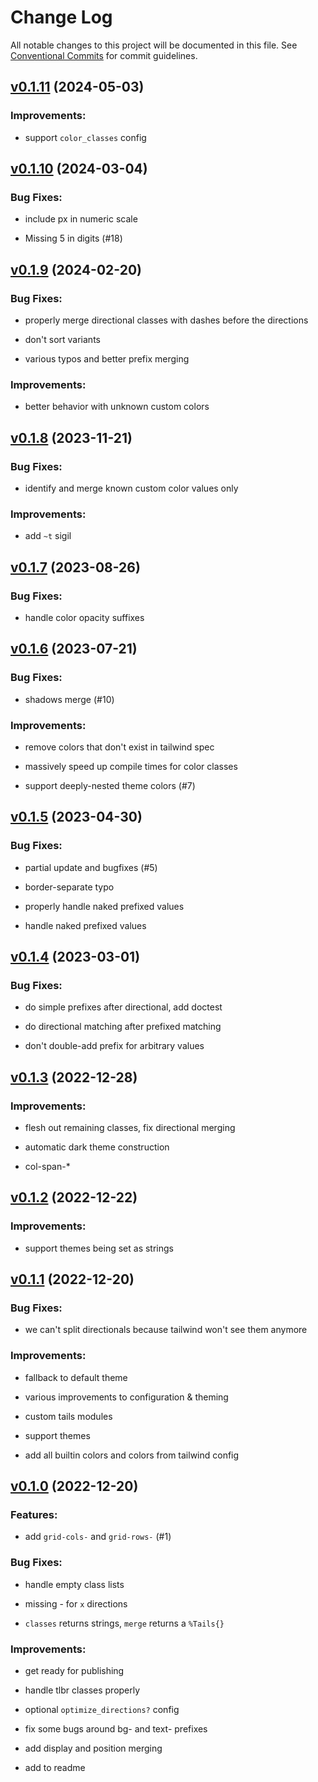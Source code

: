 # Change Log

All notable changes to this project will be documented in this file.
See [Conventional Commits](Https://conventionalcommits.org) for commit guidelines.

<!-- changelog -->

## [v0.1.11](https://github.com/zachdaniel/tails/compare/v0.1.10...v0.1.11) (2024-05-03)




### Improvements:

* support `color_classes` config

## [v0.1.10](https://github.com/zachdaniel/tails/compare/v0.1.9...v0.1.10) (2024-03-04)




### Bug Fixes:

* include px in numeric scale

* Missing 5 in digits (#18)

## [v0.1.9](https://github.com/zachdaniel/tails/compare/v0.1.8...v0.1.9) (2024-02-20)




### Bug Fixes:

* properly merge directional classes with dashes before the directions

* don't sort variants

* various typos and better prefix merging

### Improvements:

* better behavior with unknown custom colors

## [v0.1.8](https://github.com/zachdaniel/tails/compare/v0.1.7...v0.1.8) (2023-11-21)




### Bug Fixes:

* identify and merge known custom color values only

### Improvements:

* add `~t` sigil

## [v0.1.7](https://github.com/zachdaniel/tails/compare/v0.1.6...v0.1.7) (2023-08-26)




### Bug Fixes:

* handle color opacity suffixes

## [v0.1.6](https://github.com/zachdaniel/tails/compare/v0.1.5...v0.1.6) (2023-07-21)




### Bug Fixes:

* shadows merge (#10)

### Improvements:

* remove colors that don't exist in tailwind spec

* massively speed up compile times for color classes

* support deeply-nested theme colors (#7)

## [v0.1.5](https://github.com/zachdaniel/tails/compare/v0.1.4...v0.1.5) (2023-04-30)




### Bug Fixes:

* partial update and bugfixes (#5)

* border-separate typo

* properly handle naked prefixed values

* handle naked prefixed values

## [v0.1.4](https://github.com/zachdaniel/tails/compare/v0.1.3...v0.1.4) (2023-03-01)




### Bug Fixes:

* do simple prefixes after directional, add doctest

* do directional matching after prefixed matching

* don't double-add prefix for arbitrary values

## [v0.1.3](https://github.com/zachdaniel/tails/compare/v0.1.2...v0.1.3) (2022-12-28)




### Improvements:

* flesh out remaining classes, fix directional merging

* automatic dark theme construction

* col-span-*

## [v0.1.2](https://github.com/zachdaniel/tails/compare/v0.1.1...v0.1.2) (2022-12-22)




### Improvements:

* support themes being set as strings

## [v0.1.1](https://github.com/zachdaniel/tails/compare/v0.1.0...v0.1.1) (2022-12-20)




### Bug Fixes:

* we can't split directionals because tailwind won't see them anymore

### Improvements:

* fallback to default theme

* various improvements to configuration & theming

* custom tails modules

* support themes

* add all builtin colors and colors from tailwind config

## [v0.1.0](https://github.com/zachdaniel/tails/compare/v0.1.0...v0.1.0) (2022-12-20)




### Features:

* add `grid-cols-` and `grid-rows-` (#1)

### Bug Fixes:

* handle empty class lists

* missing - for `x` directions

* `classes` returns strings, `merge` returns a `%Tails{}`

### Improvements:

* get ready for publishing

* handle tlbr classes properly

* optional `optimize_directions?` config

* fix some bugs around bg- and text- prefixes

* add display and position merging

* add to readme
